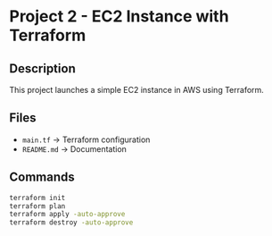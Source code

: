 # Project 2 - EC2 Instance with Terraform

## Description
This project launches a simple EC2 instance in AWS using Terraform.

## Files
- `main.tf` → Terraform configuration
- `README.md` → Documentation

## Commands
```bash
terraform init
terraform plan
terraform apply -auto-approve
terraform destroy -auto-approve

